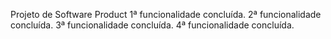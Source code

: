 Projeto de Software Product 
1ª funcionalidade concluída.
2ª funcionalidade concluída.
3ª funcionalidade concluída.
4ª funcionalidade concluída.
